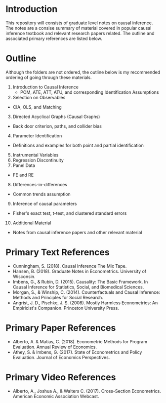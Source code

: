 # Introduction 
This repository will consists of graduate level notes on causal inference. The notes are a consise summary of material covered in popular causal inference textbook and relevant research papers related. The outline and associated primary references are listed below.

# Outline
Although the folders are not ordered, the outline below is my recommended ordering of going through these materials.

1. Introduction to Causal Inference
   * POM, ATE, ATT, ATU, and corresponding Identification Assumptions
2. Selection on Observables
  * CIA, OLS, and Matching
3. Directed Acyclical Graphs (Causal Graphs)
  * Back door criterion, paths, and collider bias
4. Parameter Identification 
  * Definitions and examples for both point and partial identification
5. Instrumental Variables
6. Regression Discontinuity
7. Panel Data
  * FE and RE
8. Differences-in-differences
  * Common trends assumption
9. Inference of causal parameters
  * Fisher's exact test, t-test, and clustered standard errors
10. Additional Material
  * Notes from causal inference papers and other relevant material


# Primary Text References
- Cunningham, S. (2018). Causal Inference The Mix Tape. 
- Hansen, B. (2018). Graduate Notes in Econometrics. University of Wisconsin.  
- Imbens, G., & Rubin, D. (2015). Causality: The Basic Framework. In Causal Inference for Statistics, Social, and Biomedical Sciences.  
- Morgan, S., & Winship, C. (2014). Counterfactuals and Causal Inference: Methods and Principles for Social Research.
- Angrist, J. D., Pischke, J. S. (2008). Mostly Harmless Econometrics: An Empiricist's Companion. Princeton University Press. 

# Primary Paper References
- Alberto, A. & Matias, C. (2018). Econometric Methods for Program Evaluation. Annual Review of Economics. 
- Athey, S. & Imbens, G. (2017). State of Econometrics and Policy Evaluation. Journal of Economics Perspectives. 

# Primary Video References
- Alberto, A., Joshua A., & Walters C. (2017). Cross-Section Econometrics. American Economic Association Webcast.
